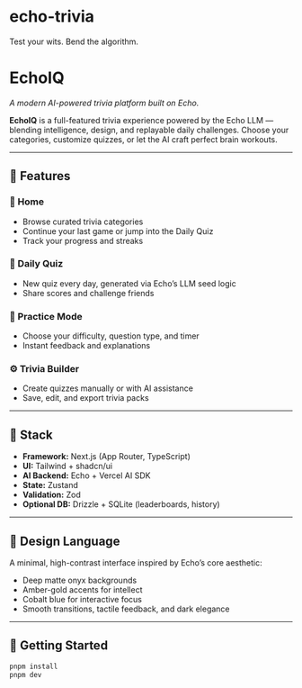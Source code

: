 # echo-trivia
Test your wits. Bend the algorithm.

# EchoIQ
_A modern AI-powered trivia platform built on Echo._

**EchoIQ** is a full-featured trivia experience powered by the Echo LLM — blending intelligence, design, and replayable daily challenges. Choose your categories, customize quizzes, or let the AI craft perfect brain workouts.

---

## 🧠 Features

### 🎯 Home
- Browse curated trivia categories
- Continue your last game or jump into the Daily Quiz
- Track your progress and streaks

### 🌅 Daily Quiz
- New quiz every day, generated via Echo’s LLM seed logic
- Share scores and challenge friends

### 🧩 Practice Mode
- Choose your difficulty, question type, and timer
- Instant feedback and explanations

### ⚙️ Trivia Builder
- Create quizzes manually or with AI assistance
- Save, edit, and export trivia packs

---

## 🧰 Stack

- **Framework:** Next.js (App Router, TypeScript)
- **UI:** Tailwind + shadcn/ui
- **AI Backend:** Echo + Vercel AI SDK
- **State:** Zustand
- **Validation:** Zod
- **Optional DB:** Drizzle + SQLite (leaderboards, history)

---

## 🎨 Design Language
A minimal, high-contrast interface inspired by Echo’s core aesthetic:
- Deep matte onyx backgrounds
- Amber-gold accents for intellect
- Cobalt blue for interactive focus
- Smooth transitions, tactile feedback, and dark elegance

---

## 🚀 Getting Started

```bash
pnpm install
pnpm dev

